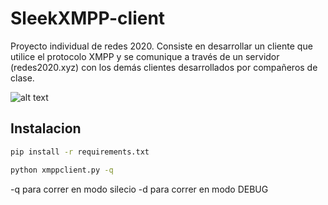 # SleekXMPP-client
Proyecto individual de redes 2020. Consiste en desarrollar un cliente que utilice el protocolo XMPP y se comunique a través de un servidor (redes2020.xyz) con los demás clientes desarrollados por compañeros de clase.

![alt text](https://github.com/PabloViana12580/SleekXMPP-client/master/captura_interfaz.png?raw=true)

## Instalacion

```bash
pip install -r requirements.txt
```

```bash
python xmppclient.py -q
```

-q para correr en modo silecio
-d para correr en modo DEBUG
